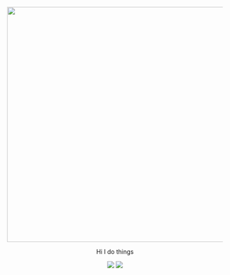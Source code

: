 <p align="center">
  <img width="890" height="550" src ="https://upload.wikimedia.org/wikipedia/en/thumb/c/c3/Flag_of_France.svg/1200px-Flag_of_France.svg.png">
</p>
<p align="center">
  Hi I do things
</p>
<p align="center">
  <img src="https://visitor-badge.laobi.icu/badge?page_id=Nesanco.visitor-badge">
  <img src="https://github-readme-stats.vercel.app/api?username=Nesanco">
</p>



